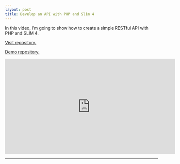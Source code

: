 ```yaml
---
layout: post
title: Develop an API with PHP and Slim 4
---
```


In this video, I'm going to show how to create a simple RESTful API with PHP and SLIM 4.

[Visit repository.](https://github.com/maurobonfietti/slim4-api-skeleton)

[Demo repository.](https://github.com/maurobonfietti/slim4-soccer-api-demo)

<iframe width="560" height="315" src="https://www.youtube.com/embed/DetK1w65S-k" frameborder="0" allow="accelerometer; autoplay; encrypted-media; gyroscope; picture-in-picture" allowfullscreen></iframe>

----
